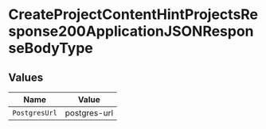 # CreateProjectContentHintProjectsResponse200ApplicationJSONResponseBodyType


## Values

| Name          | Value         |
| ------------- | ------------- |
| `PostgresUrl` | postgres-url  |
